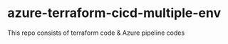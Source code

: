 # azure-terraform-cicd-multiple-env
This repo consists of terraform code &amp; Azure pipeline codes
